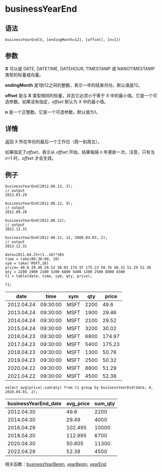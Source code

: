 # businessYearEnd

## 语法

`businessYearEnd(X, [endingMonth=12], [offset],
[n=1])`

## 参数

**X** 可以是 DATE, DATETIME, DATEHOUR, TIMESTAMP 或 NANOTIMESTAMP
类型的标量或向量。

**endingMonth** 是1到12之间的整数，表示一年的结束月份。默认值是12。

**offset** 是与 **X** 类型相同的标量，并且它必须小于等于 *X*
中的最小值。它是一个可选参数。如果没有指定，*offset* 默认为 *X* 中的最小值。

**n** 是一个正整数。它是一个可选参数，默认值为1。

## 详情

返回 *X* 所在年份的最后一个工作日（周一到周五）。

如果指定了*offset*，表示从 *offset* 开始，结果每隔 *n* 年更新一次。注意，只有当
*n*>1 时，*offset* 才会生效。

## 例子

```
businessYearEnd(2012.06.12, 3);
// output
2013.03.29

businessYearEnd(2012.06.12, 9);
// output
2012.09.28

businessYearEnd(2012.06.12);
// output
2012.12.31

businessYearEnd(2012.06.12, 12, 2009.04.03, 2);
// output
2013.12.31

date=2011.04.25+(1..10)*365
time = take(09:30:00, 10)
sym = take(`MSFT,10)
price= 49.6 29.46 29.52 30.02 174.97 175.23 50.76 50.32 51.29 52.38
qty = 2200 1900 2100 3200 6800 5400 1300 2500 8800 4500
t1 = table(date, time, sym, qty, price);

t1;
```

| date | time | sym | qty | price |
| --- | --- | --- | --- | --- |
| 2012.04.24 | 09:30:00 | MSFT | 2200 | 49.6 |
| 2013.04.24 | 09:30:00 | MSFT | 1900 | 29.46 |
| 2014.04.24 | 09:30:00 | MSFT | 2100 | 29.52 |
| 2015.04.24 | 09:30:00 | MSFT | 3200 | 30.02 |
| 2016.04.23 | 09:30:00 | MSFT | 6800 | 174.97 |
| 2017.04.23 | 09:30:00 | MSFT | 5400 | 175.23 |
| 2018.04.23 | 09:30:00 | MSFT | 1300 | 50.76 |
| 2019.04.23 | 09:30:00 | MSFT | 2500 | 50.32 |
| 2020.04.22 | 09:30:00 | MSFT | 8800 | 51.29 |
| 2021.04.22 | 09:30:00 | MSFT | 4500 | 52.38 |

```
select avg(price),sum(qty) from t1 group by businessYearEnd(date, 4, 2010.04.01, 2);
```

| businessYearEnd\_date | avg\_price | sum\_qty |
| --- | --- | --- |
| 2012.04.30 | 49.6 | 2200 |
| 2014.04.30 | 29.49 | 4000 |
| 2016.04.29 | 102.495 | 10000 |
| 2018.04.30 | 112.995 | 6700 |
| 2020.04.30 | 50.805 | 11300 |
| 2022.04.29 | 52.38 | 4500 |

相关函数：[businessYearBegin](businessYearBegin.html),
[yearBegin](../y/yearBegin.html), [yearEnd](../y/yearEnd.html)

